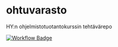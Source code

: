 # ohtuvarasto
HY:n ohjelmistotuotantokurssin tehtävärepo

[![Workflow Badge](https://github.com/DualRedd/ohtuvarasto/actions/workflows/main.yml/badge.svg)](https://github.com/DualRedd/ohtuvarasto/actions/workflows/main.yml)
